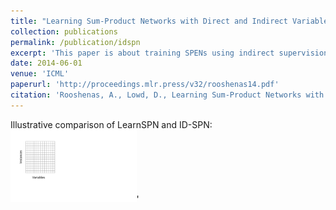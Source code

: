 ```yaml
---
title: "Learning Sum-Product Networks with Direct and Indirect Variable Interactions"
collection: publications
permalink: /publication/idspn
excerpt: 'This paper is about training SPENs using indirect supervision that comes from reward functions. <br> <img style="width:40%; height:auto;" src="/images/idspn.gif" loop=infinite>'
date: 2014-06-01
venue: 'ICML'
paperurl: 'http://proceedings.mlr.press/v32/rooshenas14.pdf'
citation: 'Rooshenas, A., Lowd, D., Learning Sum-Product Networks with Direct and Indirect Variable Interactions, In Proc. of the Thirty-First International Conference on Machine Learning, 2014. '
---
```


Illustrative comparison of LearnSPN and ID-SPN:<br>
<img style="width:40%; height:auto;" src="/images/learnspn.gif">'

